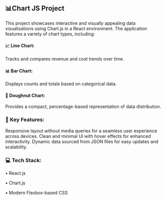 ## 📊Chart JS Project

This project showcases interactive and visually appealing data visualizations using Chart.js in a React environment. The application features a variety of chart types, including:
#### 📈 Line Chart: 
Tracks and compares revenue and cost trends over time.
#### 📊 Bar Chart: 
Displays counts and totals based on categorical data.
#### 🍩 Doughnut Chart: 
Provides a compact, percentage-based representation of data distribution.

### 🚀 Key Features:
Responsive layout without media queries for a seamless user experience across devices.
Clean and minimal UI with hover effects for enhanced interactivity.
Dynamic data sourced from JSON files for easy updates and scalability.

### 💻 Tech Stack:
• React.js

• Chart.js

• Modern Flexbox-based CSS
